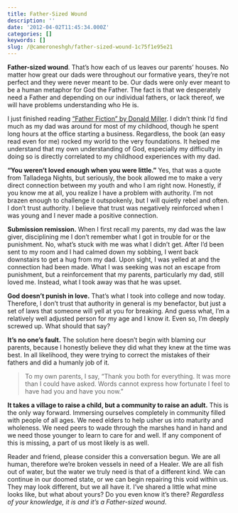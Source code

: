```yaml
---
title: Father-Sized Wound
description: ''
date: '2012-04-02T11:45:34.000Z'
categories: []
keywords: []
slug: /@cameroneshgh/father-sized-wound-1c75f1e95e21
---
```


**Father-sized wound**. That’s how each of us leaves our parents’ houses. No matter how great our dads were throughout our formative years, they’re not perfect and they were never meant to be. Our dads were only ever meant to be a human metaphor for God the Father. The fact is that we desperately need a Father and depending on our individual fathers, or lack thereof, we will have problems understanding who He is.

I just finished reading [“Father Fiction” by Donald Miller](http://donmilleris.com/books/). I didn’t think I’d find much as my dad was around for most of my childhood, though he spent long hours at the office starting a business. Regardless, the book (an easy read even for me) rocked my world to the very foundations. It helped me understand that my own understanding of God, especially my difficulty in doing so is directly correlated to my childhood experiences with my dad.

**“You weren’t loved enough when you were little.”** Yes, that was a quote from Talladega Nights, but seriously, the book allowed me to make a very direct connection between my youth and who I am right now. Honestly, if you know me at all, you realize I have a problem with authority. I’m not brazen enough to challenge it outspokenly, but I will quietly rebel and often. I don’t trust authority. I believe that trust was negatively reinforced when I was young and I never made a positive connection.

**Submission remission.** When I first recall my parents, my dad was the law giver, disciplining me I don’t remember what I got in trouble for or the punishment. No, what’s stuck with me was what I didn’t get. After I’d been sent to my room and I had calmed down my sobbing, I went back downstairs to get a hug from my dad. Upon sight, I was yelled at and the connection had been made. What I was seeking was not an escape from punishment, but a reinforcement that my parents, particularly my dad, still loved me. Instead, what I took away was that he was upset.

**God doesn’t punish in love.** That’s what I took into college and now today. Therefore, I don’t trust that authority in general is my benefactor, but just a set of laws that someone will yell at you for breaking. And guess what, I’m a relatively well adjusted person for my age and I know it. Even so, I’m deeply screwed up. What should that say?

**It’s no one’s fault.** The solution here doesn’t begin with blaming our parents, because I honestly believe they did what they knew at the time was best. In all likelihood, they were trying to correct the mistakes of their fathers and did a humanly job of it.

> To my own parents, I say, “Thank you both for everything. It was more than I could have asked. Words cannot express how fortunate I feel to have had you and have you now.”

**It takes a village to raise a child, but a community to raise an adult.** This is the only way forward. Immersing ourselves completely in community filled with people of all ages. We need elders to help usher us into maturity and wholeness. We need peers to wade through the marshes hand in hand and we need those younger to learn to care for and well. If any component of this is missing, a part of us most likely is as well.

Reader and friend, please consider this a conversation begun. We are all human, therefore we’re broken vessels in need of a Healer. We are all fish out of water, but the water we truly need is that of a different kind. We can continue in our doomed state, or we can begin repairing this void within us. They may look different, but we all have it. I’ve shared a little what mine looks like, but what about yours? Do you even know it’s there? _Regardless of your knowledge, it is and it’s a Father-sized wound_.